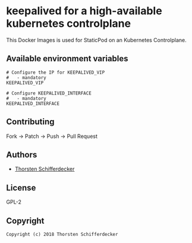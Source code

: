 # keepalived for a high-available kubernetes controlplane

This Docker Images is used for StaticPod on an Kubernetes Controlplane.

## Available environment variables

```
# Configure the IP for KEEPALIVED_VIP
#   - mandatory
KEEPALIVED_VIP

# Configure KEEPALIVED_INTERFACE
#   - mandatory
KEEPALIVED_INTERFACE
```

## Contributing

Fork -> Patch -> Push -> Pull Request


## Authors

* [Thorsten Schifferdecker](https://github.com/curx)


## License

GPL-2


## Copyright

```
Copyright (c) 2018 Thorsten Schifferdecker
```
